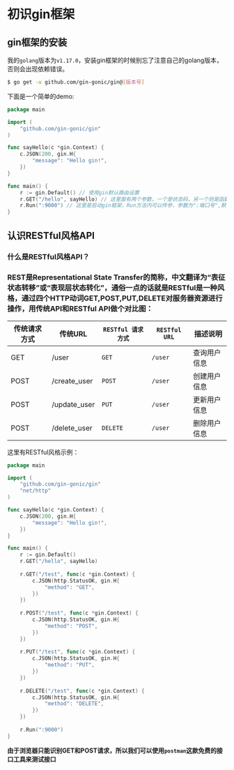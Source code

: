# 初识gin框架

## gin框架的安装

我的`golang`版本为`v1.17.0`，安装gin框架的时候别忘了注意自己的golang版本，否则会出现依赖错误。

```bash
$ go get -u github.com/gin-gonic/gin@[版本号]
```

下面是一个简单的demo:

```go
package main

import (
	"github.com/gin-gonic/gin"
)

func sayHello(c *gin.Context) {
	c.JSON(200, gin.H{
		"message": "Hello gin!",
	})
}

func main() {
	r := gin.Default() // 使用gin默认路由设置
	r.GET("/hello", sayHello) // 这里面有两个参数，一个是状态码，另一个则是函数
    r.Run(":9000") // 这里是启动gin框架，Run方法内可以传参，参数为":端口号",默认不传参是8080
}
```



## 认识RESTful风格API

### 什么是RESTful风格API？

### REST是Representational State Transfer的简称，中文翻译为“表征状态转移”或“表现层状态转化”，通俗一点的话就是RESTful是一种风格，通过四个HTTP动词GET,POST,PUT,DELETE对服务器资源进行操作，用传统API和RESTful API做个对比图：

| 传统请求方式 | 传统URL      | `RESTful 请求方式` | `RESTful URL` | 描述说明     |
| ------------ | ------------ | ------------------ | ------------- | ------------ |
| GET          | /user        | `GET`              | `/user`       | 查询用户信息 |
| POST         | /create_user | `POST`             | `/user`       | 创建用户信息 |
| POST         | /update_user | `PUT`              | `/user`       | 更新用户信息 |
| POST         | /delete_user | `DELETE`           | `/user`       | 删除用户信息 |

这里有RESTful风格示例：

```go
package main

import (
	"github.com/gin-gonic/gin"
	"net/http"
)

func sayHello(c *gin.Context) {
	c.JSON(200, gin.H{
		"message": "Hello gin!",
	})
}

func main() {
	r := gin.Default()
	r.GET("/hello", sayHello)
	
	r.GET("/test", func(c *gin.Context) {
		c.JSON(http.StatusOK, gin.H{
			"method": "GET",
		})
	})
	
	r.POST("/test", func(c *gin.Context) {
		c.JSON(http.StatusOK, gin.H{
			"method": "POST",
		})
	})
	
	r.PUT("/test", func(c *gin.Context) {
		c.JSON(http.StatusOK, gin.H{
			"method": "PUT",
		})
	})
	
	r.DELETE("/test", func(c *gin.Context) {
		c.JSON(http.StatusOK, gin.H{
			"method": "DELETE",
		})
	})
	
	r.Run(":9000")
}
```

__由于浏览器只能识别GET和POST请求，所以我们可以使用`postman`这款免费的接口工具来测试接口__
